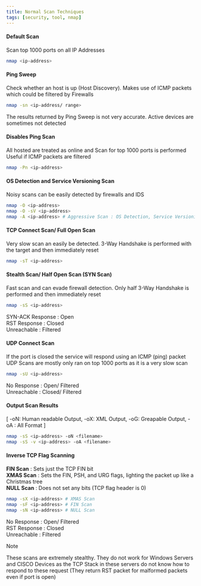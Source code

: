 ```yaml
---
title: Normal Scan Techniques
tags: [security, tool, nmap]
---
```


#### Default Scan

Scan top 1000 ports on all IP Addresses

````bash
nmap <ip-address>
````

#### Ping Sweep

Check whether an host is up (Host Discovery). Makes use of ICMP packets which could be filtered by Firewalls

````bash
nmap -sn <ip-address/ range>
````

The results returned by Ping Sweep is not very accurate. Active devices are sometimes not detected

#### Disables Ping Scan

All hosted are treated as online and Scan for top 1000 ports is performed  
Useful if ICMP packets are filtered

````bash
nmap -Pn <ip-address>
````

#### OS Detection and Service Versioning Scan

Noisy scans can be easily detected by firewalls and IDS

````bash
nmap -O <ip-address>
nmap -O -sV <ip-address>
nmap -A <ip-address> # Aggressive Scan : OS Detection, Service Versioning, Script Scanning & Traceroute
````

#### TCP Connect Scan/ Full Open Scan

Very slow scan an easily be detected. 3-Way Handshake is performed with the target and then immediately reset

````bash
nmap -sT <ip-address>
````

#### Stealth Scan/ Half Open Scan (SYN Scan)

Fast scan and can evade firewall detection. Only half 3-Way Handshake is performed and then immediately reset

````bash
nmap -sS <ip-address>
````

SYN-ACK Response : Open  
RST Response : Closed  
Unreachable : Filtered

#### UDP Connect Scan

If the port is closed the service will respond using an ICMP (ping) packet  
UDP Scans are mostly only ran on top 1000 ports as it is a very slow scan

````bash
nmap -sU <ip-address>
````

No Response : Open/ Filtered  
Unreachable : Closed/ Filtered

#### Output Scan Results

\[ -oN: Human readable Output, -oX: XML Output, -oG: Greapable Output, -oA : All Format \]

````bash
nmap -sS <ip-address> -oN <filename>
nmap -sS -v <ip-address> -oA <filename>
````

#### Inverse TCP Flag Scanning

**FIN Scan** : Sets just the TCP FIN bit  
**XMAS Scan** : Sets the FIN, PSH, and URG flags, lighting the packet up like a Christmas tree  
**NULL Scan** : Does not set any bits (TCP flag header is 0)

````bash
nmap -sX <ip-address> # XMAS Scan
nmap -sF <ip-address> # FIN Scan
nmap -sN <ip-address> # NULL Scan
````

No Response : Open/ Filtered  
RST Response : Closed  
Unreachable : Filtered

 > [!NOTE]
 > These scans are extremely stealthy. They do not work for Windows Servers and CISCO Devices as the TCP Stack in these servers do not know how to respond to these request (They return RST packet for malformed packets even if port is open)